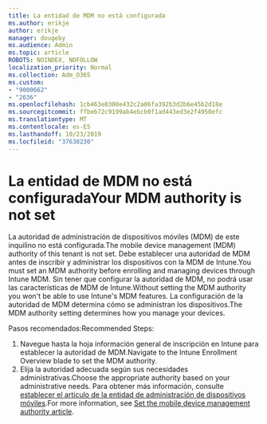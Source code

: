 ```yaml
---
title: La entidad de MDM no está configurada
ms.author: erikje
author: erikje
manager: dougeby
ms.audience: Admin
ms.topic: article
ROBOTS: NOINDEX, NOFOLLOW
localization_priority: Normal
ms.collection: Adm_O365
ms.custom:
- "9000662"
- "2636"
ms.openlocfilehash: 1cb463e0300e432c2a06fa392b3d2b6e45b2d18e
ms.sourcegitcommit: ffbeb72c9199ab4ebcb0f1ad443ed3e2f4950efc
ms.translationtype: MT
ms.contentlocale: es-ES
ms.lasthandoff: 10/23/2019
ms.locfileid: "37638230"
---
```

# <a name="your-mdm-authority-is-not-set"></a><span data-ttu-id="05bdc-102">La entidad de MDM no está configurada</span><span class="sxs-lookup"><span data-stu-id="05bdc-102">Your MDM authority is not set</span></span>

<span data-ttu-id="05bdc-103">La autoridad de administración de dispositivos móviles (MDM) de este inquilino no está configurada.</span><span class="sxs-lookup"><span data-stu-id="05bdc-103">The mobile device management (MDM) authority of this tenant is not set.</span></span> <span data-ttu-id="05bdc-104">Debe establecer una autoridad de MDM antes de inscribir y administrar los dispositivos con la MDM de Intune.</span><span class="sxs-lookup"><span data-stu-id="05bdc-104">You must set an MDM authority before enrolling and managing devices through Intune MDM.</span></span> <span data-ttu-id="05bdc-105">Sin tener que configurar la autoridad de MDM, no podrá usar las características de MDM de Intune.</span><span class="sxs-lookup"><span data-stu-id="05bdc-105">Without setting the MDM authority you won't be able to use Intune's MDM features.</span></span> <span data-ttu-id="05bdc-106">La configuración de la autoridad de MDM determina cómo se administran los dispositivos.</span><span class="sxs-lookup"><span data-stu-id="05bdc-106">The MDM authority setting determines how you manage your devices.</span></span>

<span data-ttu-id="05bdc-107">Pasos recomendados:</span><span class="sxs-lookup"><span data-stu-id="05bdc-107">Recommended Steps:</span></span>
1. <span data-ttu-id="05bdc-108">Navegue hasta la hoja información general de inscripción en Intune para establecer la autoridad de MDM.</span><span class="sxs-lookup"><span data-stu-id="05bdc-108">Navigate to the Intune Enrollment Overview blade to set the MDM authority.</span></span>
2. <span data-ttu-id="05bdc-109">Elija la autoridad adecuada según sus necesidades administrativas.</span><span class="sxs-lookup"><span data-stu-id="05bdc-109">Choose the appropriate authority based on your administrative needs.</span></span> <span data-ttu-id="05bdc-110">Para obtener más información, consulte [establecer el artículo de la entidad de administración de dispositivos móviles](https://docs.microsoft.com/intune/mdm-authority-set).</span><span class="sxs-lookup"><span data-stu-id="05bdc-110">For more information, see [Set the mobile device management authority article](https://docs.microsoft.com/intune/mdm-authority-set).</span></span>